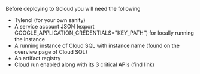 Before deploying to Gcloud you will need the following

- Tylenol (for your own sanity)
- A service account JSON (export GOOGLE_APPLICATION_CREDENTIALS="KEY_PATH") for locally running the instance
- A running instance of Cloud SQL with instance name (found on the overview page of Cloud SQL)
- An artifact registry
- Cloud run enabled along with its 3 critical APIs (find link)
